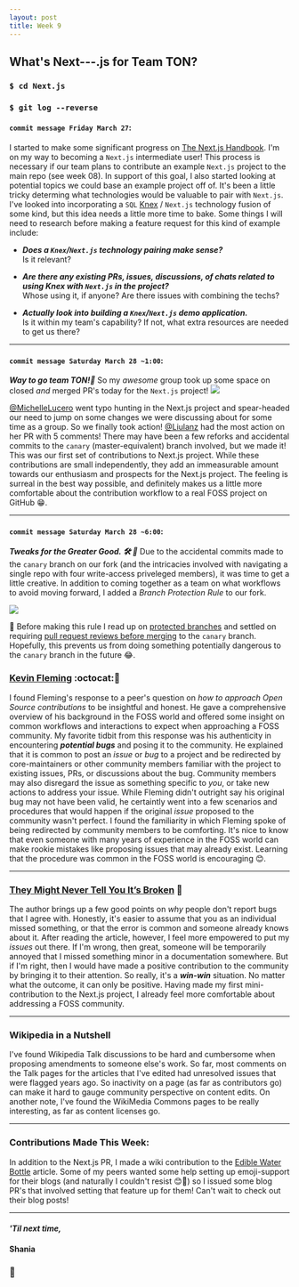 ```yaml
---
layout: post
title: Week 9
---
```


## What's Next---.js for Team TON?

### `$ cd Next.js`
### `$ git log --reverse`

#### `commit message Friday March 27`:
I started to make some significant progress on [The Next.js Handbook](https://www.freecodecamp.org/news/the-next-js-handbook/). I'm on my way to becoming a `Next.js` intermediate user! This process is necessary if our team plans to contribute an example `Next.js` project to the main repo (see week 08). In support of this goal, I also started looking at potential topics we could base an example project off of. It's been a little tricky determing what technologies would be valuable to pair with `Next.js`. I've looked into incorporating a `SQL` [Knex](http://knexjs.org/) / `Next.js` technology fusion of some kind, but this idea needs a little more time to bake. Some things I will need to research before making a feature request for this kind of example include:

- ***Does a `Knex`/`Next.js` technology pairing make sense?*** <br>
Is it relevant?

- ***Are there any existing PRs, issues, discussions, of chats related to using Knex with `Next.js` in the project?*** <br>
Whose using it, if anyone? Are there issues with combining the techs?

- ***Actually look into building a `Knex`/`Next.js` demo application.*** <br> 
Is it within my team's capability? If not, what extra resources are needed to get us there?

---

#### `commit message Saturday March 28 ~1:00`: 
***Way to go team TON!:rocket:***  So my *awesome* group took up some space on closed *and* merged PR's today for the `Next.js` project! 
<img src="https://hunter-college-ossd-spr-2020.github.io/sdhani-weekly/assets/first-TON-contribs.png">

[@MichelleLucero](https://hunter-college-ossd-spr-2020.github.io/MichelleLucero-weekly/) went typo hunting in the Next.js project and spear-headed our need to jump on some changes we were discussing about for some time as a group. So we finally took action! [@Liulanz](https://hunter-college-ossd-spr-2020.github.io/liulanz-weekly/) had the most action on her PR with 5 comments! 
There may have been a few reforks and accidental commits to the `canary` (master-equivalent) branch involved, but we made it! This was our first set of contributions to Next.js project. While these contributions are small independently, they add an immeasurable amount towards our enthusiasm and prospects for the Next.js project. The feeling is surreal in the best way possible, and definitely makes us a little more comfortable about the contribution workflow to a real FOSS project on GitHub :grin:. 

---

#### `commit message Saturday March 28 ~6:00`: 
***Tweaks for the Greater Good. :hammer_and_wrench: :art:*** Due to the accidental commits made to the `canary` branch on our fork (and the intricacies involved with navigating a single repo with four write-access priveleged members), it was time to get a little creative. In addition to coming together as a team on what workflows to avoid moving forward, I added a *Branch Protection Rule* to our fork.

<img src="https://hunter-college-ossd-spr-2020.github.io/sdhani-weekly/assets/branch-protection.png">

:construction: Before making this rule I read up on [protected branches](https://help.github.com/en/github/administering-a-repository/about-protected-branches) and settled on requiring [pull request reviews before merging](https://help.github.com/en/github/administering-a-repository/about-required-reviews-for-pull-requests) to the `canary` branch. Hopefully, this prevents us from doing something potentially dangerous to the `canary` branch in the future :joy:. 


### [Kevin Fleming](https://github.com/KevinFleming) :octocat::mega:

I found Fleming's response to a peer's question on *how to approach Open Source contributions* to be insightful and honest. He gave a comprehensive overview of his background in the FOSS world and offered some insight on common workflows and interactions to expect when approaching a FOSS community. My favorite tidbit from this response was his authenticity in encountering ***potential bugs*** and posing it to the community. He explained that it is common to post an *issue* or *bug* to a project and be redirected by core-maintainers or other community members familiar with the project to existing issues, PRs, or discussions about the bug. Community members may also disregard the issue as something specific to *you*, or take new actions to address your issue. While Fleming didn't outright say his original bug may not have been valid, he certaintly went into a few scenarios and procedures that would happen if the original *issue* proposed to the community wasn't perfect. I found the familiarity in which Fleming spoke of being redirected by community members to be comforting. It's nice to know that even someone with many years of experience in the FOSS world can make rookie mistakes like proposing issues that may already exist. Learning that the procedure was common in the FOSS world is encouraging :blush:.

---

### [They Might Never Tell You It’s Broken](https://pointersgonewild.com/2019/11/02/they-might-never-tell-you-its-broken/) :bug:

The author brings up a few good points on *why* people don't report bugs that I agree with. Honestly, it's easier to assume that you as an individual missed something, or that the error is common and someone already knows about it. After reading the article, however, I feel more empowered to put my *issues* out there. If I'm wrong, then great, someone will be temporarily annoyed that I missed something minor in a documentation somewhere. But if I'm right, then I would have made a positive contribution to the community by bringing it to their attention. So really, it's a ***win-win*** situation. No matter what the outcome, it can only be positive. Having made my first mini-contribution to the Next.js project, I already feel more comfortable about addressing a FOSS community.

---

### Wikipedia in a Nutshell

I've found Wikipedia Talk discussions to be hard and cumbersome when proposing amendments to someone else's work. So far, most comments on the Talk pages for the articles that I've edited had unresolved issues that were flagged years ago. So inactivity on a page (as far as contributors go) can make it hard to gauge community perspective on content edits. On another note, I've found the WikiMedia Commons pages to be really interesting, as far as content licenses go.
  
---

### Contributions Made This Week:

In addition to the Next.js PR, I made a wiki contribution to the [Edible Water Bottle](https://en.wikipedia.org/wiki/Edible_water_bottle) article. 
Some of my peers wanted some help setting up emoji-support for their blogs (and naturally I couldn't resist :blush::star2:) so I issued some blog PR's that involved setting that feature up for them! Can't wait to check out their blog posts!

--- 
#### *'Til next time,*
#### Shania
### :mushroom:
